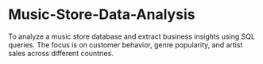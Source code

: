 # Music-Store-Data-Analysis
To analyze a music store database and extract business insights using SQL queries. The focus is on customer behavior, genre popularity, and artist sales across different countries.
